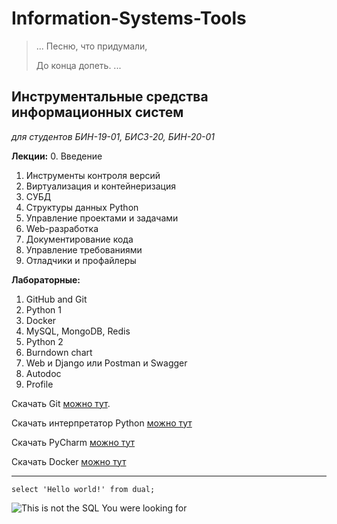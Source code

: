 # Information-Systems-Tools
> ...
> Песню, что придумали,
> 
> До конца допеть.
> ...

## Инструментальные средства информационных систем
*для студентов БИН-19-01, БИСЗ-20, БИН-20-01* 

**Лекции:**
0. Введение
1. Инструменты контроля версий
2. Виртуализация и контейнеризация
3. СУБД
4. Структуры данных Python
5. Управление проектами и задачами
6. Web-разработка
7. Документирование кода
8. Управление требованиями
9. Отладчики и профайлеры


**Лабораторные:**
1. GitHub and Git
2. Python 1
3. Docker
4. MySQL, MongoDB, Redis
5. Python 2
6. Burndown chart
7. Web и Django или Postman и Swagger
8. Autodoc
9. Profile


Скачать Git [можно тут](https://git-scm.com/download/win).

Скачать интерпретатор Python [можно тут](https://www.python.org/downloads/)

Скачать PyCharm [можно тут](https://www.jetbrains.com/ru-ru/pycharm/download/#section=windows)

Скачать Docker [можно тут](https://www.docker.com/products/docker-desktop/#/windows)

---

`select 'Hello world!' from dual;`

![This is not the SQL You were looking for](https://asktom.oracle.com/pls/apex/f?p=100:DOWNLOAD::APPLICATION_PROCESS=GET_IMAGE:::GET_TYPE,GET_ID:SUPP_NAME,NOT_THE_SQL_LOOKING_FOR)
